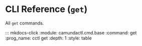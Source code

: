 # CLI Reference (`get`)

All `get` commands.

::: mkdocs-click
    :module: camundactl.cmd.base
    :command: get
    :prog_name: cctl&nbsp;get
    :depth: 1
    :style: table
